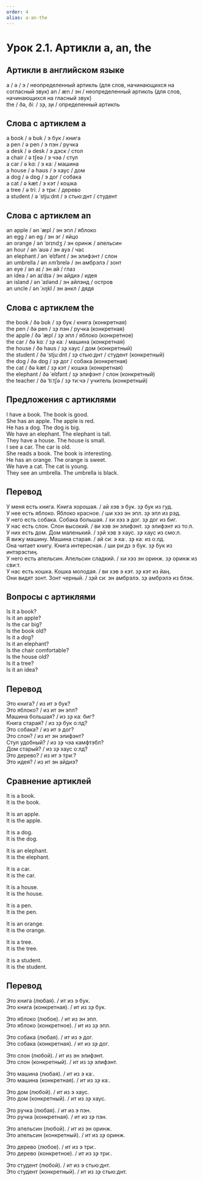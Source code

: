 ```yaml
---
order: 4
alias: a-an-the
---
```


# Урок 2.1. Артикли a, an, the

## Артикли в английском языке

a / ə / э / неопределенный артикль (для слов, начинающихся на согласный звук)
an / æn / эн / неопределенный артикль (для слов, начинающихся на гласный звук)  
the / ðə, ðiː / з̧э, з̧и / определенный артикль

## Слова с артиклем a

a book / ə bʊk / э бук / книга  
a pen / ə pen / э пэн / ручка  
a desk / ə desk / э дэск / стол  
a chair / ə tʃeə / э чэа / стул  
a car / ə kɑː / э каː / машина  
a house / ə haʊs / э хаус / дом  
a dog / ə dɒɡ / э дог / собака  
a cat / ə kæt / э кэт / кошка  
a tree / ə triː / э триː / дерево  
a student / ə ˈstjuːdnt / э стьюːднт / студент

## Слова с артиклем an

an apple / ən ˈæpl / эн эпл / яблоко  
an egg / ən eɡ / эн эг / яйцо  
an orange / ən ˈɒrɪndʒ / эн оринж / апельсин  
an hour / ən ˈaʊə / эн ауэ / час  
an elephant / ən ˈelɪfənt / эн элифэнт / слон  
an umbrella / ən ʌmˈbrelə / эн амбрэлэ / зонт  
an eye / ən aɪ / эн ай / глаз  
an idea / ən aɪˈdɪə / эн айдиэ / идея  
an island / ən ˈaɪlənd / эн айлэнд / остров  
an uncle / ən ˈʌŋkl / эн анкл / дядя

## Слова с артиклем the

the book / ðə bʊk / з̧э бук / книга (конкретная)  
the pen / ðə pen / з̧э пэн / ручка (конкретная)  
the apple / ðə ˈæpl / з̧э эпл / яблоко (конкретное)  
the car / ðə kɑː / з̧э каː / машина (конкретная)  
the house / ðə haʊs / з̧э хаус / дом (конкретный)  
the student / ðə ˈstjuːdnt / з̧э стьюːднт / студент (конкретный)  
the dog / ðə dɒɡ / з̧э дог / собака (конкретная)  
the cat / ðə kæt / з̧э кэт / кошка (конкретная)  
the elephant / ðə ˈelɪfənt / з̧э элифэнт / слон (конкретный)  
the teacher / ðə ˈtiːtʃə / з̧э тиːчэ / учитель (конкретный)

## Предложения с артиклями

I have a book. The book is good.  
She has an apple. The apple is red.  
He has a dog. The dog is big.  
We have an elephant. The elephant is tall.  
They have a house. The house is small.  
I see a car. The car is old.  
She reads a book. The book is interesting.  
He has an orange. The orange is sweet.  
We have a cat. The cat is young.  
They see an umbrella. The umbrella is black.

## Перевод

У меня есть книга. Книга хорошая. / ай хэв э бук. з̧э бук из гуд.  
У нее есть яблоко. Яблоко красное. / ши хэз эн эпл. з̧э эпл из рэд.  
У него есть собака. Собака большая. / хи хэз э дог. з̧э дог из биг.  
У нас есть слон. Слон высокий. / ви хэв эн элифэнт. з̧э элифэнт из тоːл.  
У них есть дом. Дом маленький. / з̧эй хэв э хаус. з̧э хаус из смоːл.  
Я вижу машину. Машина старая. / ай сиː э каː. з̧э каː из оːлд.  
Она читает книгу. Книга интересная. / ши риːдз э бук. з̧э бук из интэрэстиң.  
У него есть апельсин. Апельсин сладкий. / хи хэз эн оринж. з̧э оринж из свиːт.  
У нас есть кошка. Кошка молодая. / ви хэв э кэт. з̧э кэт из йаң.  
Они видят зонт. Зонт черный. / з̧эй сиː эн амбрэлэ. з̧э амбрэлэ из блэк.

## Вопросы с артиклями

Is it a book?  
Is it an apple?  
Is the car big?  
Is the book old?  
Is it a dog?  
Is it an elephant?  
Is the chair comfortable?  
Is the house old?  
Is it a tree?  
Is it an idea?

## Перевод

Это книга? / из ит э бук?  
Это яблоко? / из ит эн эпл?  
Машина большая? / из з̧э каː биг?  
Книга старая? / из з̧э бук оːлд?  
Это собака? / из ит э дог?  
Это слон? / из ит эн элифэнт?  
Стул удобный? / из з̧э чэа камфтэбл?  
Дом старый? / из з̧э хаус оːлд?  
Это дерево? / из ит э триː?  
Это идея? / из ит эн айдиэ?

## Сравнение артиклей

It is a book.  
It is the book.

It is an apple.  
It is the apple.

It is a dog.  
It is the dog.

It is an elephant.  
It is the elephant.

It is a car.  
It is the car.

It is a house.  
It is the house.

It is a pen.  
It is the pen.

It is an orange.  
It is the orange.

It is a tree.  
It is the tree.

It is a student.  
It is the student.

## Перевод

Это книга (любая). / ит из э бук.  
Это книга (конкретная). / ит из з̧э бук.

Это яблоко (любое). / ит из эн эпл.  
Это яблоко (конкретное). / ит из з̧э эпл.

Это собака (любая). / ит из э дог.  
Это собака (конкретная). / ит из з̧э дог.

Это слон (любой). / ит из эн элифэнт.  
Это слон (конкретный). / ит из з̧э элифэнт.

Это машина (любая). / ит из э каː.  
Это машина (конкретная). / ит из з̧э каː.

Это дом (любой). / ит из э хаус.  
Это дом (конкретный). / ит из з̧э хаус.

Это ручка (любая). / ит из э пэн.  
Это ручка (конкретная). / ит из з̧э пэн.

Это апельсин (любой). / ит из эн оринж.  
Это апельсин (конкретный). / ит из з̧э оринж.

Это дерево (любое). / ит из э триː.  
Это дерево (конкретное). / ит из з̧э триː.

Это студент (любой). / ит из э стьюːднт.  
Это студент (конкретный). / ит из з̧э стьюːднт.
